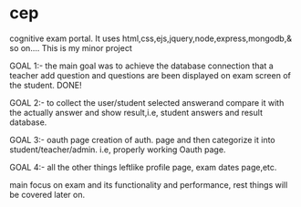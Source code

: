 # cep
cognitive exam portal.
It uses html,css,ejs,jquery,node,express,mongodb,& so on....
This is my minor project

GOAL 1:-
the main goal was to achieve the database connection that a teacher add question and
questions are been displayed on exam screen of the student.
DONE!

GOAL 2:-
to collect the user/student selected answerand compare it with the actually answer and show result,i.e,
student answers and result database.

GOAL 3:-
oauth page
creation of auth. page and then categorize it into student/teacher/admin.
i.e, properly working Oauth page.

GOAL 4:-
all the other things leftlike profile page, exam dates page,etc.




main focus on exam and its functionality and performance, rest things will be covered later on.
